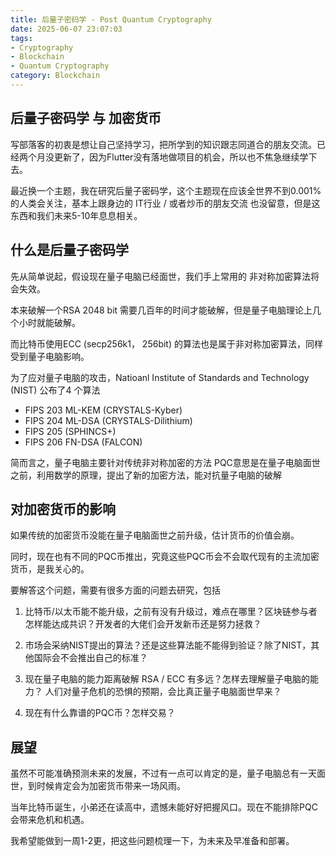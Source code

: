 ```yaml
---
title: 后量子密码学 - Post Quantum Cryptography
date: 2025-06-07 23:07:03
tags:
- Cryptography
- Blockchain
- Quantum Cryptography
category: Blockchain
---
```

## 后量子密码学 与 加密货币

写部落客的初衷是想让自己坚持学习，把所学到的知识跟志同道合的朋友交流。已经两个月没更新了，因为Flutter没有落地做项目的机会，所以也不焦急继续学下去。

最近换一个主题，我在研究后量子密码学，这个主题现在应该全世界不到0.001%的人类会关注，基本上跟身边的 IT行业 / 或者炒币的朋友交流 也没留意，但是这东西和我们未来5-10年息息相关。

## 什么是后量子密码学

先从简单说起，假设现在量子电脑已经面世，我们手上常用的 非对称加密算法将会失效。

本来破解一个RSA 2048 bit 需要几百年的时间才能破解，但是量子电脑理论上几个小时就能破解。

而比特币使用ECC (secp256k1， 256bit) 的算法也是属于非对称加密算法，同样受到量子电脑影响。

为了应对量子电脑的攻击，Natioanl Institute of Standards and Technology (NIST) 公布了4 个算法

- FIPS 203 ML-KEM (CRYSTALS-Kyber)
- FIPS 204 ML-DSA (CRYSTALS-Dilithium)
- FIPS 205 (SPHINCS+)
- FIPS 206 FN-DSA (FALCON)

简而言之，量子电脑主要针对传统非对称加密的方法
PQC意思是在量子电脑面世之前，利用数学的原理，提出了新的加密方法，能对抗量子电脑的破解

## 对加密货币的影响

如果传统的加密货币没能在量子电脑面世之前升级，估计货币的价值会崩。

同时，现在也有不同的PQC币推出，究竟这些PQC币会不会取代现有的主流加密货币，是我关心的。

要解答这个问题，需要有很多方面的问题去研究，包括

1. 比特币/以太币能不能升级，之前有没有升级过，难点在哪里？区块链参与者怎样能达成共识？开发者的大佬们会开发新币还是努力拯救？

2. 市场会采纳NIST提出的算法？还是这些算法能不能得到验证？除了NIST，其他国际会不会推出自己的标准？

3. 现在量子电脑的能力距离破解 RSA / ECC 有多远？怎样去理解量子电脑的能力？ 人们对量子危机的恐惧的预期，会比真正量子电脑面世早来？

4. 现在有什么靠谱的PQC币？怎样交易？

## 展望

虽然不可能准确预测未来的发展，不过有一点可以肯定的是，量子电脑总有一天面世，到时候肯定会为加密货币带来一场风雨。

当年比特币诞生，小弟还在读高中，遗憾未能好好把握风口。现在不能排除PQC会带来危机和机遇。

我希望能做到一周1-2更，把这些问题梳理一下，为未来及早准备和部署。